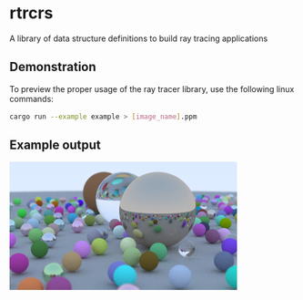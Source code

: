 # rtrcrs

A library of data structure definitions to build ray tracing applications

## Demonstration

To preview the proper usage of the ray tracer library, use the following linux commands:

```bash
cargo run --example example > [image_name].ppm
```
## Example output

![image](./image.png)
